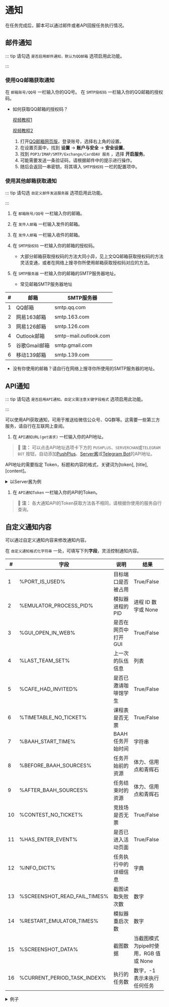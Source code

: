 # 通知

在任务完成后，脚本可以通过邮件或者API回报任务执行情况。

## 邮件通知
::: tip
请勾选 `是否启用邮件通知，默认为QQ邮箱` 选项启用此功能。

:::

### 使用QQ邮箱获取通知
在 `邮箱账号/QQ号` 一栏输入你的QQ号。
在 `SMTP授权码` 一栏输入你的QQ邮箱的授权码。
- 如何获取QQ邮箱的授权码？
  
  [视频教程1](https://www.bilibili.com/video/BV16z4y1D74s/)

  [视频教程2](https://www.bilibili.com/video/BV1ZxfGYSEVr?t=1699.2)

  1. 打开[QQ邮箱网页版](https://mail.qq.com/)，登录账号，选择右上角的设置。
  2. 在设置页面中，找到 **设置** -> **账户与安全** -> **安全设置**。
  3. 找到 `POP3/IMAP/SMTP/Exchange/CardDAV 服务` ，选择 **开启服务**。
  4. 可能需要发送一条验证码，请根据邮件中的提示进行操作。
  5. 随后会返回一串密钥，将其填入 `SMTP授权码` 一栏的配置项中。

### 使用其他邮箱获取通知

::: tip
请勾选 `自定义邮件发送服务器` 选项启用此功能。

:::

1. 在 `邮箱账号/QQ号` 一栏输入你的邮箱。
2. 在 `发件人邮箱` 一栏输入发件的邮箱。
3. 在 `发件人邮箱` 一栏输入收件的邮箱。
4. 在 `SMTP授权码` 一栏输入你的邮箱的授权码。
   - 大部分邮箱获取授权码的方法大同小异，见上文QQ邮箱获取授权码的方法灵活变通，或者在网络上搜寻你所使用邮箱获取授权码对应的方法。
5. 在 `SMTP服务器` 一栏输入你的邮箱的SMTP服务器地址。

   - 常见邮箱SMTP服务器地址
   
| **#** | **邮箱**    | **SMTP服务器**              |
|-------|-----------|--------------------------|
| 1     | QQ邮箱      | smtp\.qq\.com            |
| 2     | 网易163邮箱   | smtp\.163\.com           |
| 3     | 网易126邮箱   | smtp\.126\.com           |
| 4     | Outlook邮箱 | smtp\-mail\.outlook\.com |
| 5     | 谷歌Gmail邮箱 | smtp\.gmail\.com         |
| 6     | 移动139邮箱   | smtp\.139\.com           |

   - 没有你使用的邮箱？请自行在网络上搜寻你所使用的SMTP服务器的地址。


## API通知

::: tip
请勾选 `是否启用API通知。自定义需注意关键字段格式` 选项启用此功能。

:::

可以使用API获取通知，可用于推送给微信公众号、QQ群等。这需要一些第三方服务，请自行在互联网上查阅。

1. 在 `API通知URL(get请求)` 一栏输入你的API地址。
> :memo: **注：** 可以点击API地址选项卡下方的 `PUSHPLUS`、`SERVERCHAN`或`TELEGRAM BOT` 按钮，自动添加[PushPlus](https://www.pushplus.plus/)、[Server酱](https://sct.ftqq.com/)或[Telegram Bot](https://t.me/BotFather)的API地址。

API地址的需要指定 Token，标题和内容的格式，关键词为[token], [title], [content]。

<details>
<summary>以Server酱为例</summary>

Server酱的API地址为：

```
https://sctapi.ftqq.com/<Token>.send?title=<标题>&desp=<内容>

```

因此在 `API通知URL(get请求)` 一栏输入：

```
https://sctapi.ftqq.com/[token].send?title=[title]&desp=[content]

```

</details>

1. 在 `API通知Token` 一栏输入你的API的Token。
> :memo: **注：** 各大通知API的Token获取方法各不相同，请根据你使用的服务自行查询。

## 自定义通知内容

可以通过自定义通知内容来修改通知内容。

在 `自定义通知格式化字符串` 一处，可填写下列**字段**，灵活控制通知内容。


| **#** | **字段**                          | **说明**       | **结果**                    |
|-------|---------------------------------|--------------|---------------------------|
| 1     | %PORT\_IS\_USED%                | 目标端口是否被占用    | True/False                |
| 2     | %EMULATOR\_PROCESS\_PID%        | 模拟器进程的 PID   | 进程 ID 数字或 None            |
| 3     | %GUI\_OPEN\_IN\_WEB%            | 是否在网页中打开 GUI | True/False                |
| 4     | %LAST\_TEAM\_SET%               | 上一次的队伍信息     | 列表                        |
| 5     | %CAFE\_HAD\_INVITED%            | 是否已邀请咖啡馆学生   | True/False                |
| 6     | %TIMETABLE\_NO\_TICKET%         | 课程表是否无票      | True/False                |
| 7     | %BAAH\_START\_TIME%             | BAAH 任务开始时间  | 字符串                       |
| 8     | %BEFORE\_BAAH\_SOURCES%         | 任务开始前的资源     | 体力、信用点和青辉石                |
| 9     | %AFTER\_BAAH\_SOURCES%          | 任务结束时的资源     | 体力、信用点和青辉石                |
| 10    | %CONTEST\_NO\_TICKET%           | 竞技场是否无票      | True/False                |
| 11    | %HAS\_ENTER\_EVENT%             | 是否已进入活动页面    | True/False                |
| 12    | %INFO\_DICT%                    | 任务执行中的详细信息   | 字典                        |
| 13    | %SCREENSHOT\_READ\_FAIL\_TIMES% | 截图读取失败次数     | 数字                        |
| 14    | %RESTART\_EMULATOR\_TIMES%      | 模拟器重启次数      | 数字                        |
| 15    | %SCREENSHOT\_DATA%              | 截图数据         | 当截图模式为pipe时使用，RGB 值或 None |
| 16    | %CURRENT\_PERIOD\_TASK\_INDEX%  | 执行的任务数   | 数字，\-1 表示未执行任何任务          |

<details>
<summary>例子</summary>

输入内容：

``` 
任务执行完毕！
模拟器PID：%EMULATOR_PROCESS_PID%
任务开始时间：%BAAH_START_TIME%
任务开始前的资源：%BEFORE_BAAH_SOURCES%
任务结束时的资源：%AFTER_BAAH_SOURCES%
执行的任务数量：%CURRENT_PERIOD_TASK_INDEX%

```
回报内容：

![邮件回报](/img/notification/customize_email_content_1.png)

</details>
